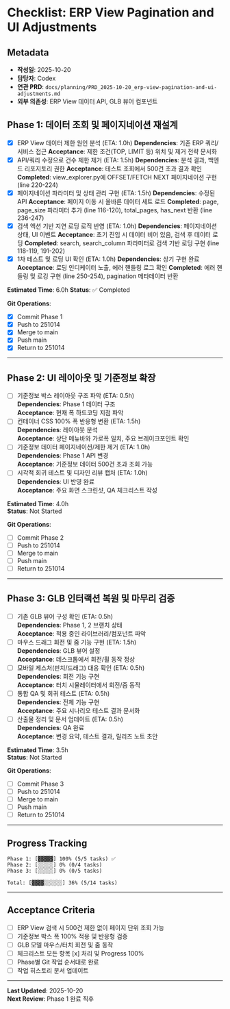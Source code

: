 # Checklist: ERP View Pagination and UI Adjustments

## Metadata
- **작성일**: 2025-10-20
- **담당자**: Codex
- **연관 PRD**: `docs/planning/PRD_2025-10-20_erp-view-pagination-and-ui-adjustments.md`
- **외부 의존성**: ERP View 데이터 API, GLB 뷰어 컴포넌트

## Phase 1: 데이터 조회 및 페이지네이션 재설계

- [x] ERP View 데이터 제한 원인 분석 (ETA: 1.0h)
  **Dependencies**: 기존 ERP 쿼리/서비스 접근
  **Acceptance**: 제한 조건(TOP, LIMIT 등) 위치 및 제거 전략 문서화
- [x] API/쿼리 수정으로 건수 제한 제거 (ETA: 1.5h)
  **Dependencies**: 분석 결과, 백엔드 리포지토리 권한
  **Acceptance**: 테스트 조회에서 500건 초과 결과 확인
  **Completed**: view_explorer.py에 OFFSET/FETCH NEXT 페이지네이션 구현 (line 220-224)
- [x] 페이지네이션 파라미터 및 상태 관리 구현 (ETA: 1.5h)
  **Dependencies**: 수정된 API
  **Acceptance**: 페이지 이동 시 올바른 데이터 세트 로드
  **Completed**: page, page_size 파라미터 추가 (line 116-120), total_pages, has_next 반환 (line 236-247)
- [x] 검색 액션 기반 지연 로딩 로직 반영 (ETA: 1.0h)
  **Dependencies**: 페이지네이션 상태, UI 이벤트
  **Acceptance**: 초기 진입 시 데이터 비어 있음, 검색 후 데이터 로딩
  **Completed**: search, search_column 파라미터로 검색 기반 로딩 구현 (line 118-119, 191-202)
- [x] 1차 테스트 및 로딩 UI 확인 (ETA: 1.0h)
  **Dependencies**: 상기 구현 완료
  **Acceptance**: 로딩 인디케이터 노출, 에러 핸들링 로그 확인
  **Completed**: 에러 핸들링 및 로깅 구현 (line 250-254), pagination 메타데이터 반환

**Estimated Time**: 6.0h
**Status**: ✅ Completed

**Git Operations**:
- [x] Commit Phase 1
- [x] Push to 251014
- [x] Merge to main
- [x] Push main
- [x] Return to 251014

---

## Phase 2: UI 레이아웃 및 기준정보 확장

- [ ] 기준정보 박스 레이아웃 구조 파악 (ETA: 0.5h)  
  **Dependencies**: Phase 1 데이터 구조  
  **Acceptance**: 현재 폭 하드코딩 지점 파악
- [ ] 컨테이너 CSS 100% 폭 반응형 변환 (ETA: 1.5h)  
  **Dependencies**: 레이아웃 분석  
  **Acceptance**: 상단 메뉴바와 가로폭 일치, 주요 브레이크포인트 확인
- [ ] 기준정보 데이터 페이지네이션/제한 제거 (ETA: 1.0h)  
  **Dependencies**: Phase 1 API 변경  
  **Acceptance**: 기준정보 데이터 500건 초과 조회 가능
- [ ] 시각적 회귀 테스트 및 디자인 리뷰 캡처 (ETA: 1.0h)  
  **Dependencies**: UI 반영 완료  
  **Acceptance**: 주요 화면 스크린샷, QA 체크리스트 작성

**Estimated Time**: 4.0h  
**Status**: Not Started

**Git Operations**:
- [ ] Commit Phase 2
- [ ] Push to 251014
- [ ] Merge to main
- [ ] Push main
- [ ] Return to 251014

---

## Phase 3: GLB 인터랙션 복원 및 마무리 검증

- [ ] 기존 GLB 뷰어 구성 확인 (ETA: 0.5h)  
  **Dependencies**: Phase 1, 2 브랜치 상태  
  **Acceptance**: 적용 중인 라이브러리/컴포넌트 파악
- [ ] 마우스 드래그 회전 및 줌 기능 구현 (ETA: 1.5h)  
  **Dependencies**: GLB 뷰어 설정  
  **Acceptance**: 데스크톱에서 회전/휠 동작 정상
- [ ] 모바일 제스처(핀치/드래그) 대응 확인 (ETA: 0.5h)  
  **Dependencies**: 회전 기능 구현  
  **Acceptance**: 터치 시뮬레이터에서 회전/줌 동작
- [ ] 통합 QA 및 회귀 테스트 (ETA: 0.5h)  
  **Dependencies**: 전체 기능 구현  
  **Acceptance**: 주요 시나리오 테스트 결과 문서화
- [ ] 산출물 정리 및 문서 업데이트 (ETA: 0.5h)  
  **Dependencies**: QA 완료  
  **Acceptance**: 변경 요약, 테스트 결과, 릴리즈 노트 초안

**Estimated Time**: 3.5h  
**Status**: Not Started

**Git Operations**:
- [ ] Commit Phase 3
- [ ] Push to 251014
- [ ] Merge to main
- [ ] Push main
- [ ] Return to 251014

---

## Progress Tracking

```
Phase 1: [▓▓▓▓▓] 100% (5/5 tasks) ✅
Phase 2: [░░░░░] 0% (0/4 tasks)
Phase 3: [░░░░░] 0% (0/5 tasks)

Total: [▓▓▓▓░░░░░░] 36% (5/14 tasks)
```

---

## Acceptance Criteria

- [ ] ERP View 검색 시 500건 제한 없이 페이지 단위 조회 가능
- [ ] 기준정보 박스 폭 100% 적용 및 반응형 검증
- [ ] GLB 모델 마우스/터치 회전 및 줌 동작
- [ ] 체크리스트 모든 항목 [x] 처리 및 Progress 100%
- [ ] Phase별 Git 작업 순서대로 완료
- [ ] 작업 히스토리 문서 업데이트

---

**Last Updated**: 2025-10-20  
**Next Review**: Phase 1 완료 직후
